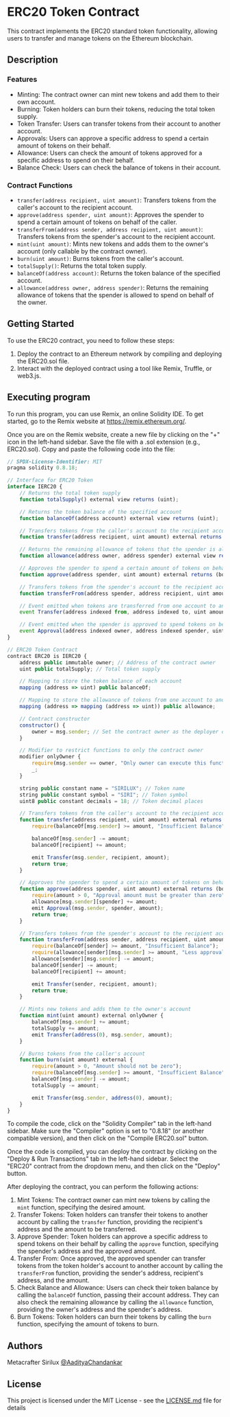 # ERC20 Token Contract

This contract implements the ERC20 standard token functionality, allowing users to transfer and manage tokens on the Ethereum blockchain.

## Description

### Features

- Minting: The contract owner can mint new tokens and add them to their own account.
- Burning: Token holders can burn their tokens, reducing the total token supply.
- Token Transfer: Users can transfer tokens from their account to another account.
- Approvals: Users can approve a specific address to spend a certain amount of tokens on their behalf.
- Allowance: Users can check the amount of tokens approved for a specific address to spend on their behalf.
- Balance Check: Users can check the balance of tokens in their account.

### Contract Functions

- `transfer(address recipient, uint amount)`: Transfers tokens from the caller's account to the recipient account.
- `approve(address spender, uint amount)`: Approves the spender to spend a certain amount of tokens on behalf of the caller.
- `transferFrom(address sender, address recipient, uint amount)`: Transfers tokens from the spender's account to the recipient account.
- `mint(uint amount)`: Mints new tokens and adds them to the owner's account (only callable by the contract owner).
- `burn(uint amount)`: Burns tokens from the caller's account.
- `totalSupply()`: Returns the total token supply.
- `balanceOf(address account)`: Returns the token balance of the specified account.
- `allowance(address owner, address spender)`: Returns the remaining allowance of tokens that the spender is allowed to spend on behalf of the owner.

## Getting Started

To use the ERC20 contract, you need to follow these steps:

1. Deploy the contract to an Ethereum network by compiling and deploying the ERC20.sol file.
2. Interact with the deployed contract using a tool like Remix, Truffle, or web3.js.

## Executing program

To run this program, you can use Remix, an online Solidity IDE. To get started, go to the Remix website at https://remix.ethereum.org/.

Once you are on the Remix website, create a new file by clicking on the "+" icon in the left-hand sidebar. Save the file with a .sol extension (e.g., ERC20.sol). Copy and paste the following code into the file:

```javascript
// SPDX-License-Identifier: MIT
pragma solidity 0.8.18;

// Interface for ERC20 Token
interface IERC20 {
    // Returns the total token supply
    function totalSupply() external view returns (uint);

    // Returns the token balance of the specified account
    function balanceOf(address account) external view returns (uint);

    // Transfers tokens from the caller's account to the recipient account
    function transfer(address recipient, uint amount) external returns (bool);

    // Returns the remaining allowance of tokens that the spender is allowed to spend on behalf of the owner
    function allowance(address owner, address spender) external view returns (uint);

    // Approves the spender to spend a certain amount of tokens on behalf of the caller
    function approve(address spender, uint amount) external returns (bool);

    // Transfers tokens from the spender's account to the recipient account
    function transferFrom(address spender, address recipient, uint amount) external returns (bool);

    // Event emitted when tokens are transferred from one account to another
    event Transfer(address indexed from, address indexed to, uint amount);

    // Event emitted when the spender is approved to spend tokens on behalf of the owner
    event Approval(address indexed owner, address indexed spender, uint amount);
}

// ERC20 Token Contract
contract ERC20 is IERC20 {
    address public immutable owner; // Address of the contract owner
    uint public totalSupply; // Total token supply

    // Mapping to store the token balance of each account
    mapping (address => uint) public balanceOf;

    // Mapping to store the allowance of tokens from one account to another
    mapping (address => mapping (address => uint)) public allowance;

    // Contract constructor
    constructor() {
        owner = msg.sender; // Set the contract owner as the deployer of the contract
    }

    // Modifier to restrict functions to only the contract owner
    modifier onlyOwner {
        require(msg.sender == owner, "Only owner can execute this function");
        _;
    }

    string public constant name = "SIRILUX"; // Token name
    string public constant symbol = "SIRI"; // Token symbol
    uint8 public constant decimals = 18; // Token decimal places

    // Transfers tokens from the caller's account to the recipient account
    function transfer(address recipient, uint amount) external returns (bool) {
        require(balanceOf[msg.sender] >= amount, "Insufficient Balance");

        balanceOf[msg.sender] -= amount;
        balanceOf[recipient] += amount;

        emit Transfer(msg.sender, recipient, amount);
        return true;
    }

    // Approves the spender to spend a certain amount of tokens on behalf of the caller
    function approve(address spender, uint amount) external returns (bool) {
        require(amount > 0, "Approval amount must be greater than zero");
        allowance[msg.sender][spender] += amount;
        emit Approval(msg.sender, spender, amount);
        return true;
    }

    // Transfers tokens from the spender's account to the recipient account
    function transferFrom(address sender, address recipient, uint amount) external returns (bool) {
        require(balanceOf[sender] >= amount, "Insufficient Balance");
        require(allowance[sender][msg.sender] >= amount, "Less approval to spend tokens");
        allowance[sender][msg.sender] -= amount;
        balanceOf[sender] -= amount;
        balanceOf[recipient] += amount;

        emit Transfer(sender, recipient, amount);
        return true;
    }

    // Mints new tokens and adds them to the owner's account
    function mint(uint amount) external onlyOwner {
        balanceOf[msg.sender] += amount;
        totalSupply += amount;
        emit Transfer(address(0), msg.sender, amount);
    }

    // Burns tokens from the caller's account
    function burn(uint amount) external {
        require(amount > 0, "Amount should not be zero");
        require(balanceOf[msg.sender] >= amount, "Insufficient Balance");
        balanceOf[msg.sender] -= amount;
        totalSupply -= amount;

        emit Transfer(msg.sender, address(0), amount);
    }
}

```

To compile the code, click on the "Solidity Compiler" tab in the left-hand sidebar. Make sure the "Compiler" option is set to "0.8.18" (or another compatible version), and then click on the "Compile ERC20.sol" button.

Once the code is compiled, you can deploy the contract by clicking on the "Deploy & Run Transactions" tab in the left-hand sidebar. Select the "ERC20" contract from the dropdown menu, and then click on the "Deploy" button.

After deploying the contract, you can perform the following actions:

1. Mint Tokens: The contract owner can mint new tokens by calling the `mint` function, specifying the desired amount.
2. Transfer Tokens: Token holders can transfer their tokens to another account by calling the `transfer` function, providing the recipient's address and the amount to be transferred.
3. Approve Spender: Token holders can approve a specific address to spend tokens on their behalf by calling the `approve` function, specifying the spender's address and the approved amount.
4. Transfer From: Once approved, the approved spender can transfer tokens from the token holder's account to another account by calling the `transferFrom` function, providing the sender's address, recipient's address, and the amount.
5. Check Balance and Allowance: Users can check their token balance by calling the `balanceOf` function, passing their account address. They can also check the remaining allowance by calling the `allowance` function, providing the owner's address and the spender's address.
6. Burn Tokens: Token holders can burn their tokens by calling the `burn` function, specifying the amount of tokens to burn.

## Authors

Metacrafter Sirilux
[@AadityaChandankar](https://twitter.com/aadityachandan1)

## License

This project is licensed under the MIT License - see the [LICENSE.md](LICENSE.md) file for details
